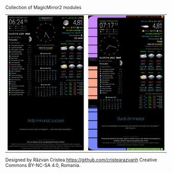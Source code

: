 Collection of MagicMirror2 modules

<table style='border:0'><tr><td>
<img src=https://github.com/razvanh255/MM-modules/blob/main/classic.png width=300>
</td><td>
<img src=https://github.com/razvanh255/MM-modules/blob/main/startrek.png width=300>
</td></tr></table>

Designed by Răzvan Cristea https://github.com/cristearazvanh Creative Commons BY-NC-SA 4.0, Romania.

